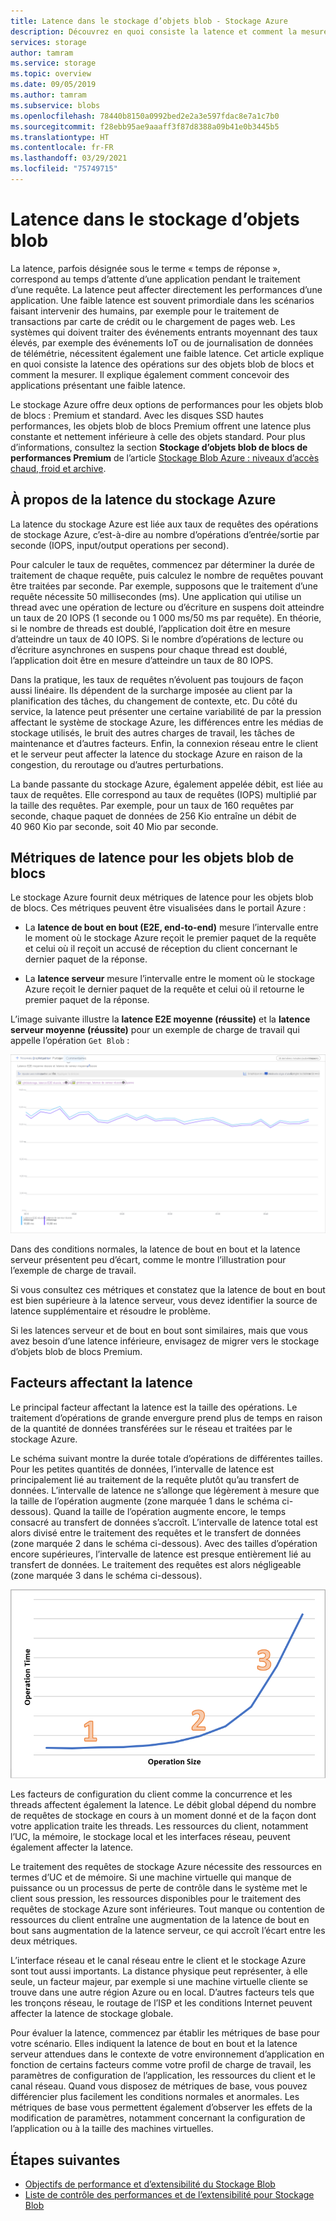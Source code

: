 ```yaml
---
title: Latence dans le stockage d’objets blob - Stockage Azure
description: Découvrez en quoi consiste la latence et comment la mesurer, et apprenez à concevoir des applications de stockage d’objets blob présentant une faible latence.
services: storage
author: tamram
ms.service: storage
ms.topic: overview
ms.date: 09/05/2019
ms.author: tamram
ms.subservice: blobs
ms.openlocfilehash: 78440b8150a0992bed2e2a3e597fdac8e7a1c7b0
ms.sourcegitcommit: f28ebb95ae9aaaff3f87d8388a09b41e0b3445b5
ms.translationtype: HT
ms.contentlocale: fr-FR
ms.lasthandoff: 03/29/2021
ms.locfileid: "75749715"
---
```

# <a name="latency-in-blob-storage"></a>Latence dans le stockage d’objets blob

La latence, parfois désignée sous le terme « temps de réponse », correspond au temps d’attente d’une application pendant le traitement d’une requête. La latence peut affecter directement les performances d’une application. Une faible latence est souvent primordiale dans les scénarios faisant intervenir des humains, par exemple pour le traitement de transactions par carte de crédit ou le chargement de pages web. Les systèmes qui doivent traiter des événements entrants moyennant des taux élevés, par exemple des événements IoT ou de journalisation de données de télémétrie, nécessitent également une faible latence. Cet article explique en quoi consiste la latence des opérations sur des objets blob de blocs et comment la mesurer. Il explique également comment concevoir des applications présentant une faible latence.

Le stockage Azure offre deux options de performances pour les objets blob de blocs : Premium et standard. Avec les disques SSD hautes performances, les objets blob de blocs Premium offrent une latence plus constante et nettement inférieure à celle des objets standard. Pour plus d’informations, consultez la section **Stockage d’objets blob de blocs de performances Premium** de l’article [Stockage Blob Azure : niveaux d’accès chaud, froid et archive](storage-blob-storage-tiers.md).

## <a name="about-azure-storage-latency"></a>À propos de la latence du stockage Azure

La latence du stockage Azure est liée aux taux de requêtes des opérations de stockage Azure, c’est-à-dire au nombre d’opérations d’entrée/sortie par seconde (IOPS, input/output operations per second).

Pour calculer le taux de requêtes, commencez par déterminer la durée de traitement de chaque requête, puis calculez le nombre de requêtes pouvant être traitées par seconde. Par exemple, supposons que le traitement d’une requête nécessite 50 millisecondes (ms). Une application qui utilise un thread avec une opération de lecture ou d’écriture en suspens doit atteindre un taux de 20 IOPS (1 seconde ou 1 000 ms/50 ms par requête). En théorie, si le nombre de threads est doublé, l’application doit être en mesure d’atteindre un taux de 40 IOPS. Si le nombre d’opérations de lecture ou d’écriture asynchrones en suspens pour chaque thread est doublé, l’application doit être en mesure d’atteindre un taux de 80 IOPS.

Dans la pratique, les taux de requêtes n’évoluent pas toujours de façon aussi linéaire. Ils dépendent de la surcharge imposée au client par la planification des tâches, du changement de contexte, etc. Du côté du service, la latence peut présenter une certaine variabilité de par la pression affectant le système de stockage Azure, les différences entre les médias de stockage utilisés, le bruit des autres charges de travail, les tâches de maintenance et d’autres facteurs. Enfin, la connexion réseau entre le client et le serveur peut affecter la latence du stockage Azure en raison de la congestion, du reroutage ou d’autres perturbations.

La bande passante du stockage Azure, également appelée débit, est liée au taux de requêtes. Elle correspond au taux de requêtes (IOPS) multiplié par la taille des requêtes. Par exemple, pour un taux de 160 requêtes par seconde, chaque paquet de données de 256 Kio entraîne un débit de 40 960 Kio par seconde, soit 40 Mio par seconde.

## <a name="latency-metrics-for-block-blobs"></a>Métriques de latence pour les objets blob de blocs

Le stockage Azure fournit deux métriques de latence pour les objets blob de blocs. Ces métriques peuvent être visualisées dans le portail Azure :

- La **latence de bout en bout (E2E, end-to-end)** mesure l’intervalle entre le moment où le stockage Azure reçoit le premier paquet de la requête et celui où il reçoit un accusé de réception du client concernant le dernier paquet de la réponse.

- La **latence serveur** mesure l’intervalle entre le moment où le stockage Azure reçoit le dernier paquet de la requête et celui où il retourne le premier paquet de la réponse.

L’image suivante illustre la **latence E2E moyenne (réussite)** et la **latence serveur moyenne (réussite)** pour un exemple de charge de travail qui appelle l’opération `Get Blob` :

![Capture d’écran montrant les métriques de latence pour l’opération Get Blob](media/storage-blobs-latency/latency-metrics-get-blob.png)

Dans des conditions normales, la latence de bout en bout et la latence serveur présentent peu d’écart, comme le montre l’illustration pour l’exemple de charge de travail.

Si vous consultez ces métriques et constatez que la latence de bout en bout est bien supérieure à la latence serveur, vous devez identifier la source de latence supplémentaire et résoudre le problème.

Si les latences serveur et de bout en bout sont similaires, mais que vous avez besoin d’une latence inférieure, envisagez de migrer vers le stockage d’objets blob de blocs Premium.

## <a name="factors-influencing-latency"></a>Facteurs affectant la latence

Le principal facteur affectant la latence est la taille des opérations. Le traitement d’opérations de grande envergure prend plus de temps en raison de la quantité de données transférées sur le réseau et traitées par le stockage Azure.

Le schéma suivant montre la durée totale d’opérations de différentes tailles. Pour les petites quantités de données, l’intervalle de latence est principalement lié au traitement de la requête plutôt qu’au transfert de données. L’intervalle de latence ne s’allonge que légèrement à mesure que la taille de l’opération augmente (zone marquée 1 dans le schéma ci-dessous). Quand la taille de l’opération augmente encore, le temps consacré au transfert de données s’accroît. L’intervalle de latence total est alors divisé entre le traitement des requêtes et le transfert de données (zone marquée 2 dans le schéma ci-dessous). Avec des tailles d’opération encore supérieures, l’intervalle de latence est presque entièrement lié au transfert de données. Le traitement des requêtes est alors négligeable (zone marquée 3 dans le schéma ci-dessous).

![Capture d’écran montrant la durée totale des opérations par taille](media/storage-blobs-latency/operation-time-size-chart.png)

Les facteurs de configuration du client comme la concurrence et les threads affectent également la latence. Le débit global dépend du nombre de requêtes de stockage en cours à un moment donné et de la façon dont votre application traite les threads. Les ressources du client, notamment l’UC, la mémoire, le stockage local et les interfaces réseau, peuvent également affecter la latence.

Le traitement des requêtes de stockage Azure nécessite des ressources en termes d’UC et de mémoire. Si une machine virtuelle qui manque de puissance ou un processus de perte de contrôle dans le système met le client sous pression, les ressources disponibles pour le traitement des requêtes de stockage Azure sont inférieures. Tout manque ou contention de ressources du client entraîne une augmentation de la latence de bout en bout sans augmentation de la latence serveur, ce qui accroît l’écart entre les deux métriques.

L’interface réseau et le canal réseau entre le client et le stockage Azure sont tout aussi importants. La distance physique peut représenter, à elle seule, un facteur majeur, par exemple si une machine virtuelle cliente se trouve dans une autre région Azure ou en local. D’autres facteurs tels que les tronçons réseau, le routage de l’ISP et les conditions Internet peuvent affecter la latence de stockage globale.

Pour évaluer la latence, commencez par établir les métriques de base pour votre scénario. Elles indiquent la latence de bout en bout et la latence serveur attendues dans le contexte de votre environnement d’application en fonction de certains facteurs comme votre profil de charge de travail, les paramètres de configuration de l’application, les ressources du client et le canal réseau. Quand vous disposez de métriques de base, vous pouvez différencier plus facilement les conditions normales et anormales. Les métriques de base vous permettent également d’observer les effets de la modification de paramètres, notamment concernant la configuration de l’application ou à la taille des machines virtuelles.

## <a name="next-steps"></a>Étapes suivantes

- [Objectifs de performance et d’extensibilité du Stockage Blob](scalability-targets.md)
- [Liste de contrôle des performances et de l’extensibilité pour Stockage Blob](storage-performance-checklist.md)
